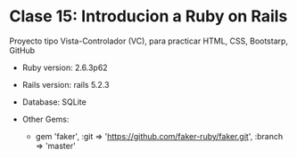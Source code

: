 # Clase 15: Introducion a Ruby on Rails

Proyecto tipo Vista-Controlador (VC), para practicar HTML, CSS, Bootstarp, GitHub

* Ruby version: 2.6.3p62

* Rails version: rails 5.2.3

* Database: SQLite

* Other Gems:
    - gem 'faker', :git => 'https://github.com/faker-ruby/faker.git', :branch => 'master'

